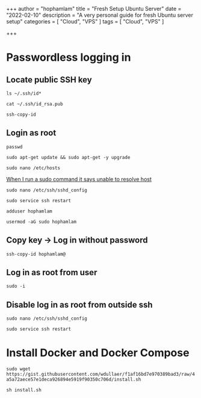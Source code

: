 +++
author = "hophamlam"
title = "Fresh Setup Ubuntu Server"
date = "2022-02-10"
description = "A very personal guide for fresh Ubuntu server setup"
categories = [
    "Cloud", "VPS"
]
tags = [
    "Cloud", "VPS"
]

+++

# Passwordless logging in

## Locate public SSH key

```ls ~/.ssh/id*```

```cat ~/.ssh/id_rsa.pub```

```ssh-copy-id```

## Login as root

```passwd```

```sudo apt-get update && sudo apt-get -y upgrade```

```sudo nano /etc/hosts```

[When I run a sudo command it says unable to resolve host](https://askubuntu.com/questions/811098/when-i-run-a-sudo-command-it-says-unable-to-resolve-host)

```sudo nano /etc/ssh/sshd_config```

```sudo service ssh restart```

```adduser hophamlam```

`usermod -aG sudo hophamlam`

## Copy key -> Log in without password

```ssh-copy-id hophamlam@```

## Log in as root from user

```sudo -i```

## Disable log in as root from outside ssh

```sudo nano /etc/ssh/sshd_config```

```sudo service ssh restart```

# Install Docker and Docker Compose

```sudo wget https://gist.githubusercontent.com/wdullaer/f1af16bd7e970389bad3/raw/4a5a72aece57e1deca926894e5919f90350c706d/install.sh```

```sh install.sh```
